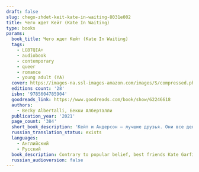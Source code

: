 ```yaml
---
draft: false
slug: chego-zhdet-keit-kate-in-waiting-8031e002
title: Чего ждет Кейт (Kate In Waiting)
type: books
params:
  book_title: Чего ждет Кейт (Kate In Waiting)
  tags:
    - LGBTQIA+
    - audiobook
    - contemporary
    - queer
    - romance
    - young adult (YA)
  cover: https://images-na.ssl-images-amazon.com/images/S/compressed.photo.goodreads.com/books/1662323816i/62246618.jpg
  editions count: '28'
  isbn: '9785604785904'
  goodreads_link: https://www.goodreads.com/book/show/62246618
  authors:
    - Becky Albertalli, Бекки Алберталли
  publication_year: '2021'
  page_count: '384'
  short_book_description: 'Кейт и Андерсон — лучшие друзья. Они все делают вместе: ходят на репетиции школьного театра, обсуждают жизненно важные вопросы и влюбляются в одних и тех же людей. Так и произошло с Мэттом Олсоном, которого они встретили в летнем лагере. Как оказалось, один краш на двоих — серьезное испытание для дружеских отношений. И возможно, последнее.'
  russian_translation_status: exists
  languages:
    - Английский
    - Русский
  book_description: Contrary to popular belief, best friends Kate Garfield and Anderson Walker are not codependent. Carpooling to and from theater rehearsals? Environmentally sound and efficient. Consulting each other on every single life decision? Basic good judgment. Pining for the same guys from afar? Shared crushes are more fun anyway. But when Kate and Andy’s latest long-distance crush shows up at their school, everything goes off script. Matt Olsson is talented and sweet, and Kate likes him. She really likes him. The only problem? So does Anderson. Turns out, communal crushes aren’t so fun when real feelings are involved. This one might even bring the curtains down on Kate and Anderson’s friendship.
  russian_audioversion: false
---
```


